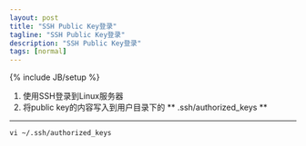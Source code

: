 ```yaml
---
layout: post
title: "SSH Public Key登录"
tagline: "SSH Public Key登录"
description: "SSH Public Key登录"
tags: [normal]
---
```

{% include JB/setup %}

1. 使用SSH登录到Linux服务器
2. 将public key的内容写入到用户目录下的 ** .ssh/authorized_keys **

-----------------------------

    vi ~/.ssh/authorized_keys